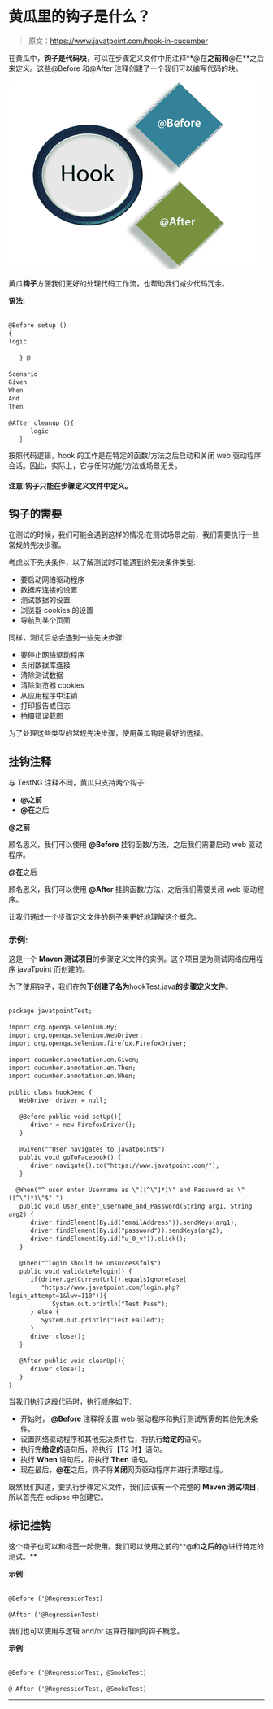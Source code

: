 # 黄瓜里的钩子是什么？

> 原文：<https://www.javatpoint.com/hook-in-cucumber>

在黄瓜中，**钩子是代码块**，可以在步骤定义文件中用注释**@在**之前和**@在**之后来定义。这些@Before 和@After 注释创建了一个我们可以编写代码的块。

![Hook in Cucumber](img/6147fc735c7ecd6ae8f0bd6b3b5e73a8.png)

黄瓜**钩子**方便我们更好的处理代码工作流，也帮助我们减少代码冗余。

**语法:**

```

@Before setup ()
{  
logic 

   } @

Scenario
Given
When
And
Then

@After cleanup (){  
      logic  
   }  

```

按照代码逻辑，hook 的工作是在特定的函数/方法之后启动和关闭 web 驱动程序会话。因此，实际上，它与任何功能/方法或场景无关。

#### 注意:钩子只能在步骤定义文件中定义。

## 钩子的需要

在测试的时候，我们可能会遇到这样的情况:在测试场景之前，我们需要执行一些常规的先决步骤。

考虑以下先决条件，以了解测试时可能遇到的先决条件类型:

*   要启动网络驱动程序
*   数据库连接的设置
*   测试数据的设置
*   浏览器 cookies 的设置
*   导航到某个页面

同样，测试后总会遇到一些先决步骤:

*   要停止网络驱动程序
*   关闭数据库连接
*   清除测试数据
*   清除浏览器 cookies
*   从应用程序中注销
*   打印报告或日志
*   拍摄错误截图

为了处理这些类型的常规先决步骤，使用黄瓜钩是最好的选择。

## 挂钩注释

与 TestNG 注释不同，黄瓜只支持两个钩子:

*   **@之前**
*   **@在**之后

**@之前**

顾名思义，我们可以使用 **@Before** 挂钩函数/方法，之后我们需要启动 web 驱动程序。

**@在**之后

顾名思义，我们可以使用 **@After** 挂钩函数/方法，之后我们需要关闭 web 驱动程序。

让我们通过一个步骤定义文件的例子来更好地理解这个概念。

### 示例:

这是一个 **Maven 测试项目**的步骤定义文件的实例。这个项目是为测试网络应用程序 javaTpoint 而创建的。

为了使用钩子，我们在包**下创建了名为**hookTest.java**的步骤定义文件**。

```

package javatpointTest;  

import org.openqa.selenium.By;  
import org.openqa.selenium.WebDriver;  
import org.openqa.selenium.firefox.FirefoxDriver;  

import cucumber.annotation.en.Given;  
import cucumber.annotation.en.Then;  
import cucumber.annotation.en.When;  

public class hookDemo { 
   WebDriver driver = null;  

   @Before public void setUp(){  
      driver = new FirefoxDriver();  
   }  

   @Given("^User navigates to javatpoint$")  
   public void goToFacebook() {  
      driver.navigate().to("https://www.javatpoint.com/"); 
   }  

  @When("^ user enter Username as \"([^\"]*)\" and Password as \"([^\"]*)\"$" ")  
   public void User_enter_Username_and_Password(String arg1, String arg2) { 
      driver.findElement(By.id("emailAddress")).sendKeys(arg1); 
      driver.findElement(By.id("password")).sendKeys(arg2); 
      driver.findElement(By.id("u_0_v")).click();  
   }  

   @Then("^login should be unsuccessful$")  
   public void validateRelogin() {  
      if(driver.getCurrentUrl().equalsIgnoreCase( 
         "https://www.javatpoint.com/login.php?login_attempt=1&lwv=110")){  
            System.out.println("Test Pass");  
      } else {  
         System.out.println("Test Failed");  
      }  
      driver.close();  
   }  

   @After public void cleanUp(){  
      driver.close();  
   }  
} 

```

当我们执行这段代码时，执行顺序如下:

*   开始时， **@Before** 注释将设置 web 驱动程序和执行测试所需的其他先决条件。
*   设置网络驱动程序和其他先决条件后，将执行**给定的**语句。
*   执行完**给定的**语句后，将执行【T2 时】语句。
*   执行 **When** 语句后，将执行 **Then** 语句。
*   现在最后，**@在**之后，钩子将**关闭**网页驱动程序并进行清理过程。

既然我们知道，要执行步骤定义文件，我们应该有一个完整的 **Maven 测试项目**，所以首先在 eclipse 中创建它。

## 标记挂钩

这个钩子也可以和标签一起使用。我们可以使用之前的**@和**之后的**@进行特定的测试。**

**示例:**

```

@Before ('@RegressionTest)

@After ('@RegressionTest)

```

我们也可以使用与逻辑 and/or 运算符相同的钩子概念。

**示例:**

```

@Before ('@RegressionTest, @SmokeTest)

@ After ('@RegressionTest, @SmokeTest)

```

* * *